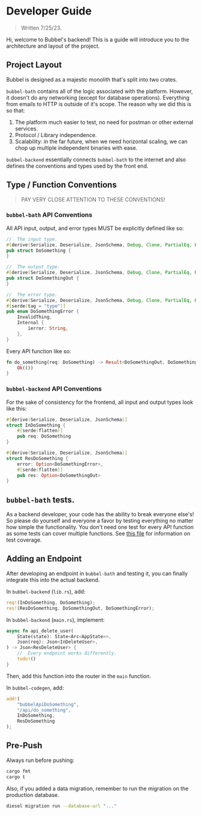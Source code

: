 # Developer Guide

> Written 7/25/23.

Hi, welcome to Bubbel's backend!
This is a guide will introduce you to the architecture and layout of the project.

## Project Layout

Bubbel is designed as a majestic monolith that's split into two crates.

`bubbel-bath` contains all of the logic associated with the platform.
However, it doesn't do any networking (except for database operations).
Everything from emails to HTTP is outside of it's scope.
The reason why we did this is so that:
1. The platform much easier to test, no need for postman or other external
services.
2. Protocol / Library independence.
3. Scalability: in the far future, when we need horizontal scaling, we can
chop up multiple independent binaries with ease.

`bubbel-backend` essentially connects `bubbel-bath` to the internet and also
defines the conventions and types used by the front end.

## Type / Function Conventions

> PAY VERY CLOSE ATTENTION TO THESE CONVENTIONS!

### `bubbel-bath` API Conventions

All API input, output, and error types MUST be explicitly defined like so:

```rust
//  The input type.
#[derive(Serialize, Deserialize, JsonSchema, Debug, Clone, PartialEq, Eq)]
pub struct DoSomething {
}

//  The output type.
#[derive(Serialize, Deserialize, JsonSchema, Debug, Clone, PartialEq, Eq)]
pub struct DoSomethingOut {
}

//  The error type.
#[derive(Serialize, Deserialize, JsonSchema, Debug, Clone, PartialEq, Eq)]
#[serde(tag = "type")]
pub enum DoSomethingError {
    InvalidThing,
    Internal {
        ierror: String,
    },
}
```

Every API function like so:

```rust
fn do_something(req: DoSomething) -> Result<DoSomethingOut, DoSomethingError> {
    Ok(())
}
```

### `bubbel-backend` API Conventions

For the sake of consistency for the frontend, all input and output types look
like this:

```rust
#[derive(Serialize, Deserialize, JsonSchema)]
struct InDoSomething {
    #[serde(flatten)]
    pub req: DoSomething
}

#[derive(Serialize, Deserialize, JsonSchema)]
struct ResDoSomething {
    error: Option<DoSomethingError>,
    #[serde(flatten)]
    pub res: Option<DoSomethingOut>
}
```

## `bubbel-bath` tests.

As a backend developer, your code has the ability to break everyone else's!
So please do yourself and everyone a favor by testing everything no matter how
simple the functionality.
You don't need one test for every API function as some tests can cover
multiple functions.
See [this file](/bubbel-bath/src/tests/README.md) for information on test
coverage.

## Adding an Endpoint

After developing an endpoint in `bubbel-bath` and testing it, you can finally
integrate this into the actual backend.

In `bubbel-backend` (`lib.rs`), add:

```rust
req!(InDoSomething, DoSomething);
res!(ResDoSomething, DoSomethingOut, DoSomethingError);
```

In `bubbel-backend` (`main.rs`), implement:

```rust
async fn api_delete_user(
    State(state): State<Arc<AppState>>,
    Json(req): Json<InDeleteUser>,
) -> Json<ResDeleteUser> {
    //  Every endpoint works differently.
    todo!()
}
```

Then, add this function into the router in the `main` function.

In `bubbel-codegen`, add:

```rust
add!(
    "bubbelApiDoSomething",
    "/api/do_something",
    InDoSomething,
    ResDoSomething
);
```

## Pre-Push

Always run before pushing:

```sh
cargo fmt
cargo t
```

Also, if you added a data migration, remember to run the migration on the
production database.

```sh
diesel migration run --database-url "..."
```

